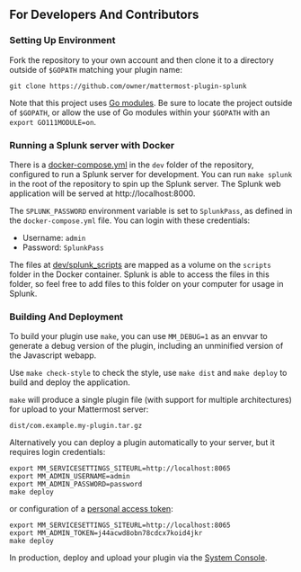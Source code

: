 ## For Developers And Contributors

### Setting Up Environment
Fork the repository to your own account and then clone it to a directory outside of `$GOPATH` matching your plugin name:
```
git clone https://github.com/owner/mattermost-plugin-splunk
```

Note that this project uses [Go modules](https://github.com/golang/go/wiki/Modules). Be sure to locate the project outside of `$GOPATH`, or allow the use of Go modules within your `$GOPATH` with an `export GO111MODULE=on`.

### Running a Splunk server with Docker

There is a [docker-compose.yml](https://github.com/mattermost/mattermost-plugin-splunk/blob/master/dev/docker-compose.yml) in the `dev` folder of the repository, configured to run a Splunk server for development. You can run `make splunk` in the root of the repository to spin up the Splunk server. The Splunk web application will be served at http://localhost:8000.

The `SPLUNK_PASSWORD` environment variable is set to `SplunkPass`, as defined in the `docker-compose.yml` file. You can login with these credentials:

- Username: `admin`
- Password: `SplunkPass`

The files at [dev/splunk_scripts](https://github.com/mattermost/mattermost-plugin-splunk/tree/master/dev/splunk_scripts) are mapped as a volume on the `scripts` folder in the Docker container. Splunk is able to access the files in this folder, so feel free to add files to this folder on your computer for usage in Splunk.

### Building And Deployment

To build your plugin use `make`, you can use `MM_DEBUG=1` as an envvar to generate a debug version of the plugin, including an unminified version of the Javascript webapp.

Use `make check-style` to check the style, use `make dist` and `make deploy` to build and deploy the application.

`make` will produce a single plugin file (with support for multiple architectures) for upload to your Mattermost server:

```
dist/com.example.my-plugin.tar.gz
```

Alternatively you can deploy a plugin automatically to your server, but it requires login credentials:
```
export MM_SERVICESETTINGS_SITEURL=http://localhost:8065
export MM_ADMIN_USERNAME=admin
export MM_ADMIN_PASSWORD=password
make deploy
```

or configuration of a [personal access token](https://docs.mattermost.com/developer/personal-access-tokens.html):
```
export MM_SERVICESETTINGS_SITEURL=http://localhost:8065
export MM_ADMIN_TOKEN=j44acwd8obn78cdcx7koid4jkr
make deploy
```

In production, deploy and upload your plugin via the [System Console](https://about.mattermost.com/default-plugin-uploads).
